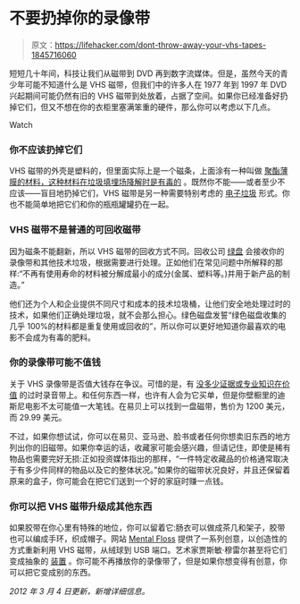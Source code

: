 # 不要扔掉你的录像带

> 原文：<https://lifehacker.com/dont-throw-away-your-vhs-tapes-1845716060>

短短几十年间，科技让我们从磁带到 DVD 再到数字流媒体。但是，虽然今天的青少年可能不知道什么是 VHS 磁带，但我们中的许多人在 1977 年到 1997 年 DVD 兴起期间可能仍然有旧的 VHS 磁带到处放着，占据了空间。如果你已经准备好扔掉它们，但又不想在你的衣柜里塞满笨重的硬件，那么你可以考虑以下几点。

Watch

### 你不应该扔掉它们

VHS 磁带的外壳是塑料的，但里面实际上是一个磁条，上面涂有一种叫做 [聚酯薄膜的材料，这种材料在垃圾填埋场降解时是有毒的](https://recyclenation.com/2015/01/how-to-recycle-vhs-tapes/) 。既然你不能——或者至少不应该——盲目地扔掉它们，VHS 磁带是另一种需要特别考虑的 [电子垃圾](https://my.wlu.edu/sustainability/techno-trash#:~:text=Techno%20Trash%20is%20a%20name,throwing%20them%20in%20the%20trash.) 形式。你也不能简单地把它们和你的瓶瓶罐罐扔在一起。

### VHS 磁带不是普通的可回收磁带

因为磁条不能翻新，所以 VHS 磁带的回收方式不同。回收公司 [绿盘](https://www.greendisk.com/gdsite/default.aspx) 会接收你的录像带和其他技术垃圾，根据需要进行处理。正如他们在常见问题中所解释的那样:“不再有使用寿命的材料被分解成最小的成分(金属、塑料等。)并用于新产品的制造。”

他们还为个人和企业提供不同尺寸和成本的技术垃圾桶，让他们安全地处理过时的技术，如果他们正确处理垃圾，就不会那么担心。绿色磁盘发誓“绿色磁盘收集的几乎 100%的材料都是重复使用或回收的”，所以你可以更好地知道你最喜欢的电影不会成为有毒的肥料。

### 你的录像带可能不值钱

关于 VHS 录像带是否值大钱存在争议。可惜的是，有 [没多少证据或专业知识在价值](https://insidethemagic.net/2019/02/disney-vhs-tapes-ebay/) 的过时录音带上。和任何东西一样，也许有人会为它买单，但是你壁橱里的迪斯尼电影不太可能值一大笔钱。在易贝上可以找到一盘磁带，售价为 1200 美元，而 29.99 美元。

不过，如果你想试试，你可以在易贝、亚马逊、脸书或者任何你想卖旧东西的地方列出你的旧磁带。如果你幸运的话，收藏家可能会感兴趣，但请记住，即使是稀有物品也需要完好无损:正如投资媒体指出的那样，“一件特定收藏品的价格通常取决于有多少件同样的物品以及它的整体状况。”如果你的磁带状况良好，并且还保留着原来的盒子，你可能会在把它们送到一个好的家庭时赚一点钱。

### 你可以把 VHS 磁带升级成其他东西

如果胶带在你心里有特殊的地位，你可以留着它:肠衣可以做成茶几和架子，胶带也可以编成手环，织成帽子。网站 [Mental Floss](https://www.mentalfloss.com/article/64782/15-new-uses-old-vhs-tapes) 提供了一系列创意，以创造性的方式重新利用 VHS 磁带，从绒球到 USB 端口。艺术家贾斯敏·穆雷尔甚至将它们变成抽象的 [装置](https://www.jasminemurrell.com/installations-1) 。你可能不再播放你的录像带了，但是如果你想变得有创意，你可以把它变成别的东西。

*2012 年 3 月 4 日更新，新增详细信息。*